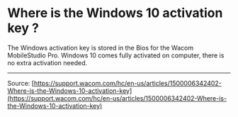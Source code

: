 # Where is the Windows 10 activation key ?

The Windows activation key is stored in the Bios for the Wacom MobileStudio Pro. Windows 10 comes fully activated on computer, there is no extra activation needed.

---
Source: [https://support.wacom.com/hc/en-us/articles/1500006342402-Where-is-the-Windows-10-activation-key](https://support.wacom.com/hc/en-us/articles/1500006342402-Where-is-the-Windows-10-activation-key)

